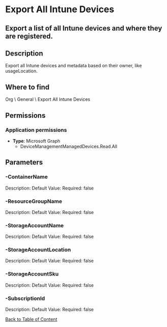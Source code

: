 # Export All Intune Devices

## Export a list of all Intune devices and where they are registered.

## Description
Export all Intune devices and metadata based on their owner, like usageLocation.

## Where to find
Org \ General \ Export All Intune Devices

## Permissions
### Application permissions
- **Type**: Microsoft Graph
  - DeviceManagementManagedDevices.Read.All


## Parameters
### -ContainerName
Description: 
Default Value: 
Required: false

### -ResourceGroupName
Description: 
Default Value: 
Required: false

### -StorageAccountName
Description: 
Default Value: 
Required: false

### -StorageAccountLocation
Description: 
Default Value: 
Required: false

### -StorageAccountSku
Description: 
Default Value: 
Required: false

### -SubscriptionId
Description: 
Default Value: 
Required: false


[Back to Table of Content](../../../README.md)

